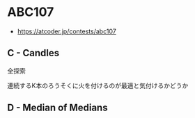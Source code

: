 # ABC107
* https://atcoder.jp/contests/abc107


## C - Candles
全探索

連続するK本のろうそくに火を付けるのが最適と気付けるかどうか


## D - Median of Medians
